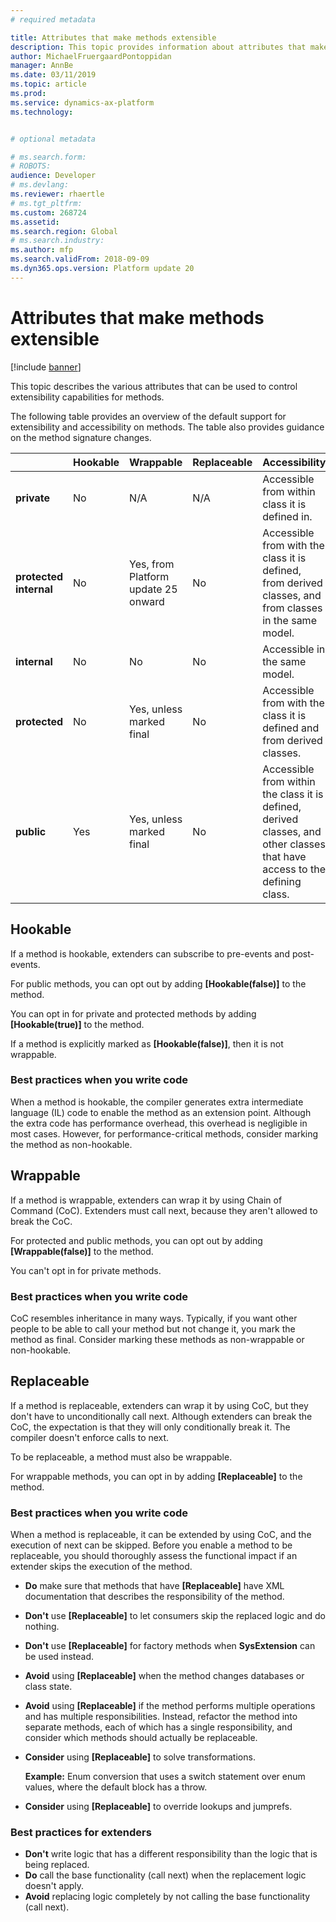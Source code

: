```yaml
---
# required metadata

title: Attributes that make methods extensible
description: This topic provides information about attributes that make methods extensible.
author: MichaelFruergaardPontoppidan
manager: AnnBe
ms.date: 03/11/2019
ms.topic: article
ms.prod: 
ms.service: dynamics-ax-platform
ms.technology: 


# optional metadata

# ms.search.form: 
# ROBOTS: 
audience: Developer
# ms.devlang: 
ms.reviewer: rhaertle
# ms.tgt_pltfrm: 
ms.custom: 268724
ms.assetid: 
ms.search.region: Global
# ms.search.industry: 
ms.author: mfp
ms.search.validFrom: 2018-09-09
ms.dyn365.ops.version: Platform update 20
---
```


# Attributes that make methods extensible

[!include [banner](../includes/banner.md)]

This topic describes the various attributes that can be used to control extensibility capabilities for methods.

The following table provides an overview of the default support for extensibility and accessibility on methods. The table also provides guidance on the method signature changes.

|   | Hookable | Wrappable | Replaceable | Accessibility | Signature | 
|---|----------|-----------|-------------|---------------|-----------|
| **private** | No | N/A | N/A | Accessible from within class it is defined in. | Signature can be changed |
| **protected internal** | No | Yes, from Platform update 25 onward | No | Accessible from with the class it is defined, from derived classes, and from classes in the same model. | Signature must remain compatible |
| **internal** | No | No | No | Accessible in the same model. | Signature can be changed |
| **protected** | No | Yes, unless marked final | No | Accessible from with the class it is defined and from derived classes. | Signature must remain compatible |
| **public** | Yes | Yes, unless marked final | No | Accessible from within the class it is defined, derived classes, and other classes that have access to the defining class. | Signature must remain compatible |

## Hookable
If a method is hookable, extenders can subscribe to pre-events and post-events.

For public methods, you can opt out by adding **\[Hookable(false)\]** to the method.

You can opt in for private and protected methods by adding **\[Hookable(true)\]** to the method.

If a method is explicitly marked as **\[Hookable(false)\]**, then it is not wrappable.

### Best practices when you write code
When a method is hookable, the compiler generates extra intermediate language (IL) code to enable the method as an extension point. Although the extra code has performance overhead, this overhead is negligible in most cases. However, for performance-critical methods, consider marking the method as non-hookable.

## Wrappable
If a method is wrappable, extenders can wrap it by using Chain of Command (CoC). Extenders must call next, because they aren't allowed to break the CoC.

For protected and public methods, you can opt out by adding **\[Wrappable(false)\]** to the method.

You can't opt in for private methods.

### Best practices when you write code
CoC resembles inheritance in many ways. Typically, if you want other people to be able to call your method but not change it, you mark the method as final. Consider marking these methods as non-wrappable or non-hookable.

## Replaceable 
If a method is replaceable, extenders can wrap it by using CoC, but they don't have to unconditionally call next. Although extenders can break the CoC, the expectation is that they will only conditionally break it. The compiler doesn't enforce calls to next.

To be replaceable, a method must also be wrappable.

For wrappable methods, you can opt in by adding **\[Replaceable\]** to the method.

### Best practices when you write code
When a method is replaceable, it can be extended by using CoC, and the execution of next can be skipped. Before you enable a method to be replaceable, you should thoroughly assess the functional impact if an extender skips the execution of the method.
			
+ **Do** make sure that methods that have **\[Replaceable\]** have XML documentation that describes the responsibility of the method.
+ **Don't** use **\[Replaceable\]** to let consumers skip the replaced logic and do nothing.
+ **Don't** use **\[Replaceable\]** for factory methods when **SysExtension** can be used instead.
+ **Avoid** using **\[Replaceable\]** when the method changes databases or class state.
+ **Avoid** using **\[Replaceable\]** if the method performs multiple operations and has multiple responsibilities. Instead, refactor the method into separate methods, each of which has a single responsibility, and consider which methods should actually be replaceable.
+ **Consider** using **\[Replaceable\]** to solve transformations. 

    **Example:** Enum conversion that uses a switch statement over enum values, where the default block has a throw.

+ **Consider** using **\[Replaceable\]** to override lookups and jumprefs.
 
### Best practices for extenders
+ **Don't** write logic that has a different responsibility than the logic that is being replaced.
+ **Do** call the base functionality (call next) when the replacement logic doesn't apply.
+ **Avoid** replacing logic completely by not calling the base functionality (call next).
